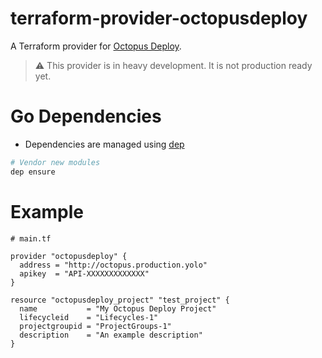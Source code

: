 # terraform-provider-octopusdeploy
A Terraform provider for [Octopus Deploy](https://octopus.com).

> :warning: This provider is in heavy development. It is not production ready yet.

# Go Dependencies
* Dependencies are managed using [dep](https://golang.github.io/dep/docs/new-project.html)

```bash
# Vendor new modules
dep ensure
```

# Example

```hcl
# main.tf

provider "octopusdeploy" {
  address = "http://octopus.production.yolo"
  apikey  = "API-XXXXXXXXXXXXX"
}

resource "octopusdeploy_project" "test_project" {
  name           = "My Octopus Deploy Project"
  lifecycleid    = "Lifecycles-1"
  projectgroupid = "ProjectGroups-1"
  description    = "An example description"
}
```
